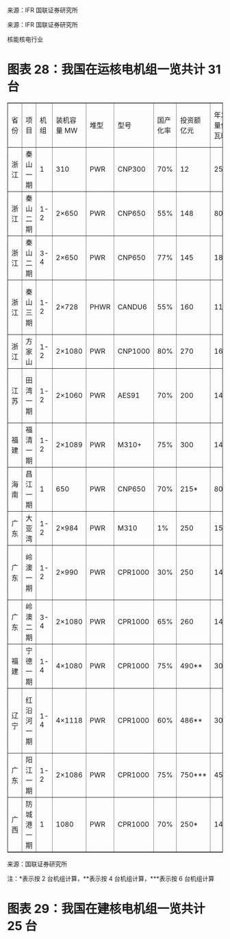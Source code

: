 <!-- 148.08  133.22  123.54  115.31  103.57 102.07 103.50  2008 2009 2010 2011 2012 2013 2014  -->

来源：IFR 国联证券研究所 

<!-- 18.94  13.28  9.69  7.43  5.23  3.18 3.73  2008 2009 2010 2011 2012 2013 2014  -->

来源：IFR 国联证券研究所

 核能核电行业

# 图表 28：我国在运核电机组一览共计 31 台


<table border="1" ><tr>
<td colspan="1" rowspan="1">省份 </td>
<td colspan="1" rowspan="1">项目 </td>
<td colspan="1" rowspan="1">机组 </td>
<td colspan="1" rowspan="1">装机容量 MW </td>
<td colspan="1" rowspan="1">堆型 </td>
<td colspan="1" rowspan="1">型号 </td>
<td colspan="1" rowspan="1">国产化率</td>
<td colspan="1" rowspan="1">投资额亿元</td>
<td colspan="1" rowspan="1">年发电量亿千瓦时</td>
<td colspan="1" rowspan="1">主要股东</td>
</tr><tr>
<td colspan="1" rowspan="1">浙江 </td>
<td colspan="1" rowspan="1">秦山一期 </td>
<td colspan="1" rowspan="1">1 </td>
<td colspan="1" rowspan="1">310 </td>
<td colspan="1" rowspan="1">PWR </td>
<td colspan="1" rowspan="1">CNP300 </td>
<td colspan="1" rowspan="1">70% </td>
<td colspan="1" rowspan="1">12 </td>
<td colspan="1" rowspan="1">25 </td>
<td colspan="1" rowspan="1">中核</td>
</tr><tr>
<td colspan="1" rowspan="1">浙江 </td>
<td colspan="1" rowspan="1">秦山二期 </td>
<td colspan="1" rowspan="1">1-2 </td>
<td colspan="1" rowspan="1">2×650 </td>
<td colspan="1" rowspan="1">PWR </td>
<td colspan="1" rowspan="1">CNP650 </td>
<td colspan="1" rowspan="1">55% </td>
<td colspan="1" rowspan="1">148 </td>
<td colspan="1" rowspan="1">80 </td>
<td colspan="1" rowspan="1">中核</td>
</tr><tr>
<td colspan="1" rowspan="1">浙江 </td>
<td colspan="1" rowspan="1">秦山二期 </td>
<td colspan="1" rowspan="1">3-4 </td>
<td colspan="1" rowspan="1">2×650 </td>
<td colspan="1" rowspan="1">PWR </td>
<td colspan="1" rowspan="1">CNP650 </td>
<td colspan="1" rowspan="1">77% </td>
<td colspan="1" rowspan="1">145 </td>
<td colspan="1" rowspan="1">180 </td>
<td colspan="1" rowspan="1">中核</td>
</tr><tr>
<td colspan="1" rowspan="1">浙江 </td>
<td colspan="1" rowspan="1">秦山三期 </td>
<td colspan="1" rowspan="1">1-2 </td>
<td colspan="1" rowspan="1">2×728 </td>
<td colspan="1" rowspan="1">PHWR </td>
<td colspan="1" rowspan="1">CANDU6 </td>
<td colspan="1" rowspan="1">55% </td>
<td colspan="1" rowspan="1">160 </td>
<td colspan="1" rowspan="1">110 </td>
<td colspan="1" rowspan="1">中核国电投</td>
</tr><tr>
<td colspan="1" rowspan="1">浙江 </td>
<td colspan="1" rowspan="1">方家山 </td>
<td colspan="1" rowspan="1">1-2 </td>
<td colspan="1" rowspan="1">2×1080 </td>
<td colspan="1" rowspan="1">PWR </td>
<td colspan="1" rowspan="1">CNP1000 </td>
<td colspan="1" rowspan="1">80% </td>
<td colspan="1" rowspan="1">270 </td>
<td colspan="1" rowspan="1">160 </td>
<td colspan="1" rowspan="1">中核</td>
</tr><tr>
<td colspan="1" rowspan="1">江苏 </td>
<td colspan="1" rowspan="1">田湾一期 </td>
<td colspan="1" rowspan="1">1-2 </td>
<td colspan="1" rowspan="1">2×1060 </td>
<td colspan="1" rowspan="1">PWR </td>
<td colspan="1" rowspan="1">AES91 </td>
<td colspan="1" rowspan="1">70% </td>
<td colspan="1" rowspan="1">200 </td>
<td colspan="1" rowspan="1">140 </td>
<td colspan="1" rowspan="1">中核国电投</td>
</tr><tr>
<td colspan="1" rowspan="1">福建 </td>
<td colspan="1" rowspan="1">福清一期 </td>
<td colspan="1" rowspan="1">1-2 </td>
<td colspan="1" rowspan="1">2×1089 </td>
<td colspan="1" rowspan="1">PWR </td>
<td colspan="1" rowspan="1">M310+ </td>
<td colspan="1" rowspan="1">75% </td>
<td colspan="1" rowspan="1">300 </td>
<td colspan="1" rowspan="1">140 </td>
<td colspan="1" rowspan="1">中核</td>
</tr><tr>
<td colspan="1" rowspan="1">海南 </td>
<td colspan="1" rowspan="1">昌江一期 </td>
<td colspan="1" rowspan="1">1 </td>
<td colspan="1" rowspan="1">650 </td>
<td colspan="1" rowspan="1">PWR </td>
<td colspan="1" rowspan="1">CNP650 </td>
<td colspan="1" rowspan="1">70% </td>
<td colspan="1" rowspan="1">215* </td>
<td colspan="1" rowspan="1">80* </td>
<td colspan="1" rowspan="1">中核华能</td>
</tr><tr>
<td colspan="1" rowspan="1">广东 </td>
<td colspan="1" rowspan="1">大亚湾 </td>
<td colspan="1" rowspan="1">1-2 </td>
<td colspan="1" rowspan="1">2×984 </td>
<td colspan="1" rowspan="1">PWR </td>
<td colspan="1" rowspan="1">M310 </td>
<td colspan="1" rowspan="1">1% </td>
<td colspan="1" rowspan="1">250 </td>
<td colspan="1" rowspan="1">150 </td>
<td colspan="1" rowspan="1">中广核</td>
</tr><tr>
<td colspan="1" rowspan="1">广东 </td>
<td colspan="1" rowspan="1">岭澳一期 </td>
<td colspan="1" rowspan="1">1-2 </td>
<td colspan="1" rowspan="1">2×990 </td>
<td colspan="1" rowspan="1">PWR </td>
<td colspan="1" rowspan="1">CPR1000 </td>
<td colspan="1" rowspan="1">30% </td>
<td colspan="1" rowspan="1">250 </td>
<td colspan="1" rowspan="1">145 </td>
<td colspan="1" rowspan="1">中广核中核</td>
</tr><tr>
<td colspan="1" rowspan="1">广东 </td>
<td colspan="1" rowspan="1">岭澳二期 </td>
<td colspan="1" rowspan="1">3-4 </td>
<td colspan="1" rowspan="1">2×1080 </td>
<td colspan="1" rowspan="1">PWR </td>
<td colspan="1" rowspan="1">CPR1000 </td>
<td colspan="1" rowspan="1">65% </td>
<td colspan="1" rowspan="1">260 </td>
<td colspan="1" rowspan="1">145 </td>
<td colspan="1" rowspan="1">中广核</td>
</tr><tr>
<td colspan="1" rowspan="1">福建 </td>
<td colspan="1" rowspan="1">宁德一期 </td>
<td colspan="1" rowspan="1">1-4 </td>
<td colspan="1" rowspan="1">4×1080 </td>
<td colspan="1" rowspan="1">PWR </td>
<td colspan="1" rowspan="1">CPR1000 </td>
<td colspan="1" rowspan="1">75% </td>
<td colspan="1" rowspan="1">490** </td>
<td colspan="1" rowspan="1">300** </td>
<td colspan="1" rowspan="1">中广核</td>
</tr><tr>
<td colspan="1" rowspan="1">辽宁 </td>
<td colspan="1" rowspan="1">红沿河一期 </td>
<td colspan="1" rowspan="1">1-4 </td>
<td colspan="1" rowspan="1">4×1118 </td>
<td colspan="1" rowspan="1">PWR </td>
<td colspan="1" rowspan="1">CPR1000 </td>
<td colspan="1" rowspan="1">60% </td>
<td colspan="1" rowspan="1">486** </td>
<td colspan="1" rowspan="1">300* </td>
<td colspan="1" rowspan="1">中广核国电投</td>
</tr><tr>
<td colspan="1" rowspan="1">广东 </td>
<td colspan="1" rowspan="1">阳江一期 </td>
<td colspan="1" rowspan="1">1-2 </td>
<td colspan="1" rowspan="1">2×1086 </td>
<td colspan="1" rowspan="1">PWR </td>
<td colspan="1" rowspan="1">CPR1000 </td>
<td colspan="1" rowspan="1">75% </td>
<td colspan="1" rowspan="1">750*** </td>
<td colspan="1" rowspan="1">456*** </td>
<td colspan="1" rowspan="1">中广核</td>
</tr><tr>
<td colspan="1" rowspan="1">广西 </td>
<td colspan="1" rowspan="1">防城港一期 </td>
<td colspan="1" rowspan="1">1 </td>
<td colspan="1" rowspan="1">1080 </td>
<td colspan="1" rowspan="1">PWR </td>
<td colspan="1" rowspan="1">CPR1000 </td>
<td colspan="1" rowspan="1">70% </td>
<td colspan="1" rowspan="1">250* </td>
<td colspan="1" rowspan="1">145* </td>
<td colspan="1" rowspan="1">中广核</td>
</tr></table>

来源：国联证券研究所

注：*表示按 2 台机组计算，**表示按 4 台机组计算，***表示按 6 台机组计算

# 图表 29：我国在建核电机组一览共计 25 台

